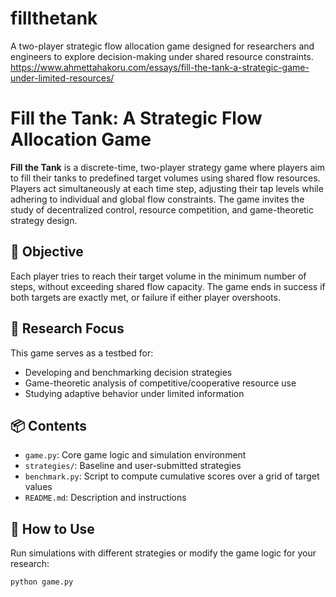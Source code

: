 # fillthetank
A two-player strategic flow allocation game designed for researchers and engineers to explore decision-making under shared resource constraints.
https://www.ahmettahakoru.com/essays/fill-the-tank-a-strategic-game-under-limited-resources/

# Fill the Tank: A Strategic Flow Allocation Game

**Fill the Tank** is a discrete-time, two-player strategy game where players aim to fill their tanks to predefined target volumes using shared flow resources. Players act simultaneously at each time step, adjusting their tap levels while adhering to individual and global flow constraints. The game invites the study of decentralized control, resource competition, and game-theoretic strategy design.

## 🎯 Objective
Each player tries to reach their target volume in the minimum number of steps, without exceeding shared flow capacity. The game ends in success if both targets are exactly met, or failure if either player overshoots.

## 🧠 Research Focus
This game serves as a testbed for:
- Developing and benchmarking decision strategies
- Game-theoretic analysis of competitive/cooperative resource use
- Studying adaptive behavior under limited information

## 📦 Contents
- `game.py`: Core game logic and simulation environment
- `strategies/`: Baseline and user-submitted strategies
- `benchmark.py`: Script to compute cumulative scores over a grid of target values
- `README.md`: Description and instructions

## 🚀 How to Use
Run simulations with different strategies or modify the game logic for your research:

```bash
python game.py
